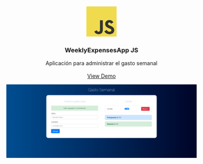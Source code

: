 <br />
<p align="center">
  <a href="#">
    <img src="img/JSLogo.png" alt="Logo" width="80" height="80">
  </a>

  <h3 align="center">WeeklyExpensesApp JS</h3>

  <p align="center">
   Aplicación para administrar el gasto semanal
    <br />
    <br />
    <a href="https://weekly-expenses-jc.netlify.app/">View Demo</a>
  </p>
</p>


<p align="center">
  <img align="center" src="img/WEAppSS.png">
</p>
